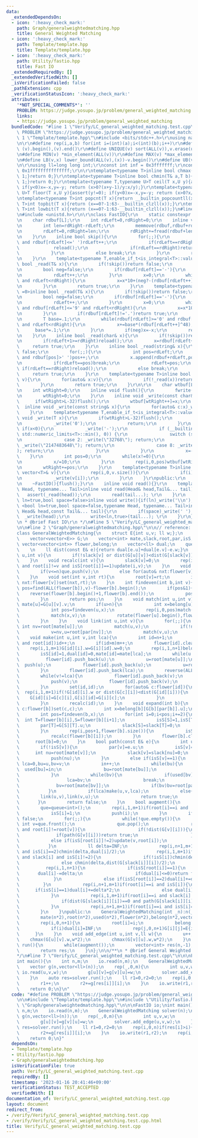 ```yaml
---
data:
  _extendedDependsOn:
  - icon: ':heavy_check_mark:'
    path: Graph/generalweightedmatching.hpp
    title: General Weighted Matching
  - icon: ':heavy_check_mark:'
    path: Template/template.hpp
    title: Template/template.hpp
  - icon: ':heavy_check_mark:'
    path: Utility/fastio.hpp
    title: Fast IO
  _extendedRequiredBy: []
  _extendedVerifiedWith: []
  _isVerificationFailed: false
  _pathExtension: cpp
  _verificationStatusIcon: ':heavy_check_mark:'
  attributes:
    '*NOT_SPECIAL_COMMENTS*': ''
    PROBLEM: https://judge.yosupo.jp/problem/general_weighted_matching
    links:
    - https://judge.yosupo.jp/problem/general_weighted_matching
  bundledCode: "#line 1 \"Verify/LC_general_weighted_matching.test.cpp\"\n#define\
    \ PROBLEM \"https://judge.yosupo.jp/problem/general_weighted_matching\"\n\n#line\
    \ 1 \"Template/template.hpp\"\n#include <bits/stdc++.h>\r\nusing namespace std;\r\
    \n\r\n#define rep(i,a,b) for(int i=(int)(a);i<(int)(b);i++)\r\n#define ALL(v)\
    \ (v).begin(),(v).end()\r\n#define UNIQUE(v) sort(ALL(v)),v.erase(unique(ALL(v)),v.end())\r\
    \n#define MIN(v) *min_element(ALL(v))\r\n#define MAX(v) *max_element(ALL(v))\r\
    \n#define LB(v,x) lower_bound(ALL(v),(x))-v.begin()\r\n#define UB(v,x) upper_bound(ALL(v),(x))-v.begin()\r\
    \n\r\nusing ll=long long int;\r\nconst int inf = 0x3fffffff;\r\nconst ll INF =\
    \ 0x1fffffffffffffff;\r\n\r\ntemplate<typename T>inline bool chmax(T& a,T b){if(a<b){a=b;return\
    \ 1;}return 0;}\r\ntemplate<typename T>inline bool chmin(T& a,T b){if(a>b){a=b;return\
    \ 1;}return 0;}\r\ntemplate<typename T,typename U>T ceil(T x,U y){assert(y!=0);\
    \ if(y<0)x=-x,y=-y; return (x>0?(x+y-1)/y:x/y);}\r\ntemplate<typename T,typename\
    \ U>T floor(T x,U y){assert(y!=0); if(y<0)x=-x,y=-y; return (x>0?x/y:(x-y+1)/y);}\r\
    \ntemplate<typename T>int popcnt(T x){return __builtin_popcountll(x);}\r\ntemplate<typename\
    \ T>int topbit(T x){return (x==0?-1:63-__builtin_clzll(x));}\r\ntemplate<typename\
    \ T>int lowbit(T x){return (x==0?-1:63-__builtin_clzll(x));}\n#line 2 \"Utility/fastio.hpp\"\
    \n#include <unistd.h>\r\n\r\nclass FastIO{\r\n    static constexpr int L=1<<16;\r\
    \n    char rdbuf[L];\r\n    int rdLeft=0,rdRight=0;\r\n    inline void reload(){\r\
    \n        int len=rdRight-rdLeft;\r\n        memmove(rdbuf,rdbuf+rdLeft,len);\r\
    \n        rdLeft=0,rdRight=len;\r\n        rdRight+=fread(rdbuf+len,1,L-len,stdin);\r\
    \n    }\r\n    inline bool skip(){\r\n        for(;;){\r\n            while(rdLeft!=rdRight\
    \ and rdbuf[rdLeft]<=' ')rdLeft++;\r\n            if(rdLeft==rdRight){\r\n   \
    \             reload();\r\n                if(rdLeft==rdRight)return false;\r\n\
    \            }\r\n            else break;\r\n        }\r\n        return true;\r\
    \n    }\r\n    template<typename T,enable_if_t<is_integral<T>::value,int> =0>inline\
    \ bool _read(T& x){\r\n        if(!skip())return false;\r\n        if(rdLeft+20>=rdRight)reload();\r\
    \n        bool neg=false;\r\n        if(rdbuf[rdLeft]=='-'){\r\n            neg=true;\r\
    \n            rdLeft++;\r\n        }\r\n        x=0;\r\n        while(rdbuf[rdLeft]>='0'\
    \ and rdLeft<rdRight){\r\n            x=x*10+(neg?-(rdbuf[rdLeft++]^48):(rdbuf[rdLeft++]^48));\r\
    \n        }\r\n        return true;\r\n    }\r\n    template<typename T,enable_if_t<is_floating_point<T>::value,int>\
    \ =0>inline bool _read(T& x){\r\n        if(!skip())return false;\r\n        if(rdLeft+20>=rdRight)reload();\r\
    \n        bool neg=false;\r\n        if(rdbuf[rdLeft]=='-'){\r\n            neg=true;\r\
    \n            rdLeft++;\r\n        }\r\n        x=0;\r\n        while(rdbuf[rdLeft]>='0'\
    \ and rdbuf[rdLeft]<='9' and rdLeft<rdRight){\r\n            x=x*10+(rdbuf[rdLeft++]^48);\r\
    \n        }\r\n        if(rdbuf[rdLeft]!='.')return true;\r\n        rdLeft++;\r\
    \n        T base=.1;\r\n        while(rdbuf[rdLeft]>='0' and rdbuf[rdLeft]<='9'\
    \ and rdLeft<rdRight){\r\n            x+=base*(rdbuf[rdLeft++]^48);\r\n      \
    \      base*=.1;\r\n        }\r\n        if(neg)x=-x;\r\n        return true;\r\
    \n    }\r\n    inline bool _read(char& x){\r\n        if(!skip())return false;\r\
    \n        if(rdLeft+1>=rdRight)reload();\r\n        x=rdbuf[rdLeft++];\r\n   \
    \     return true;\r\n    }\r\n    inline bool _read(string& x){\r\n        if(!skip())return\
    \ false;\r\n        for(;;){\r\n            int pos=rdLeft;\r\n            while(pos<rdRight\
    \ and rdbuf[pos]>' ')pos++;\r\n            x.append(rdbuf+rdLeft,pos-rdLeft);\r\
    \n            if(rdLeft==pos)break;\r\n            rdLeft=pos;\r\n           \
    \ if(rdLeft==rdRight)reload();\r\n            else break;\r\n        }\r\n   \
    \     return true;\r\n    }\r\n    template<typename T>inline bool _read(vector<T>&\
    \ v){\r\n        for(auto& x:v){\r\n            if(!_read(x))return false;\r\n\
    \        }\r\n        return true;\r\n    }\r\n\r\n    char wtbuf[L],tmp[50];\r\
    \n    int wtRight=0;\r\n    inline void flush(){\r\n        fwrite(wtbuf,1,wtRight,stdout);\r\
    \n        wtRight=0;\r\n    }\r\n    inline void _write(const char& x){\r\n  \
    \      if(wtRight>L-32)flush();\r\n        wtbuf[wtRight++]=x;\r\n    }\r\n  \
    \  inline void _write(const string& x){\r\n        for(auto& c:x)_write(c);\r\n\
    \    }\r\n    template<typename T,enable_if_t<is_integral<T>::value,int> =0>inline\
    \ void _write(T x){\r\n        if(wtRight>L-32)flush();\r\n        if(x==0){\r\
    \n            _write('0');\r\n            return;\r\n        }\r\n        else\
    \ if(x<0){\r\n            _write('-');\r\n            if (__builtin_expect(x ==\
    \ std::numeric_limits<T>::min(), 0)) {\r\n                switch (sizeof(x)) {\r\
    \n                case 2: _write(\"32768\"); return;\r\n                case 4:\
    \ _write(\"2147483648\"); return;\r\n                case 8: _write(\"9223372036854775808\"\
    ); return;\r\n                }\r\n            }\r\n            x=-x;\r\n    \
    \    }\r\n        int pos=0;\r\n        while(x!=0){\r\n            tmp[pos++]=char((x%10)|48);\r\
    \n            x/=10;\r\n        }\r\n        rep(i,0,pos)wtbuf[wtRight+i]=tmp[pos-1-i];\r\
    \n        wtRight+=pos;\r\n    }\r\n    template<typename T>inline void _write(const\
    \ vector<T>& v){\r\n        rep(i,0,v.size()){\r\n            if(i)_write(' ');\r\
    \n            _write(v[i]);\r\n        }\r\n    }\r\npublic:\r\n    FastIO(){}\r\
    \n    ~FastIO(){flush();}\r\n    inline void read(){}\r\n    template <typename\
    \ Head, typename... Tail>inline void read(Head& head,Tail&... tail){\r\n     \
    \   assert(_read(head));\r\n        read(tail...); \r\n    }\r\n    template<bool\
    \ ln=true,bool space=false>inline void write(){if(ln)_write('\\n');}\r\n    template\
    \ <bool ln=true,bool space=false,typename Head, typename... Tail>inline void write(const\
    \ Head& head,const Tail&... tail){\r\n        if(space)_write(' ');\r\n      \
    \  _write(head);\r\n        write<ln,true>(tail...); \r\n    }\r\n};\r\n\r\n/**\r\
    \n * @brief Fast IO\r\n */\n#line 5 \"Verify/LC_general_weighted_matching.test.cpp\"\
    \n\n#line 2 \"Graph/generalweightedmatching.hpp\"\n\n// reference: http://www.cs.kent.edu/~dragan/GraphAn/p23-galil.pdf\n\
    class GeneralWeightedMatching{\n    struct E{int u,v; ll w;};\n    int n,m,in;\n\
    \    vector<vector<E>> G;\n    vector<int> mate,slack,root,par,isS,used;\n   \
    \ vector<vector<int>> flower,belong;\n    vector<ll> dual;\n    queue<int> que;\n\
    \    \n    ll dist(const E& e){return dual[e.u]+dual[e.v]-e.w;}\n    void update(int\
    \ u,int v){\n        if(!slack[v] or dist(G[u][v])<dist(G[slack[v]][v]))slack[v]=u;\n\
    \    }\n    void recalc(int v){\n        slack[v]=0;\n        rep(i,1,n+1)if(G[i][v].w\
    \ and root[i]!=v and isS[root[i]]==1)update(i,v);\n    }\n    void push(int v){\n\
    \        if(v<=n)que.push(v);\n        else for(auto& nxt:flower[v])push(nxt);\n\
    \    }\n    void set(int v,int rt){\n        root[v]=rt;\n        if(v>n)for(auto&\
    \ nxt:flower[v])set(nxt,rt);\n    }\n    int findeven(int b,int v){\n        int\
    \ pos=find(ALL(flower[b]),v)-flower[b].begin();\n        if(pos&1){\n        \
    \    reverse(flower[b].begin()+1,flower[b].end());\n            pos=flower[b].size()-pos;\n\
    \        }\n        return pos;\n    }\n    void match(int u,int v){\n       \
    \ mate[u]=G[u][v].v;\n        if(u>n){\n            int x=belong[u][G[u][v].u];\n\
    \            int pos=findeven(u,x);\n            rep(i,0,pos)match(flower[u][i],flower[u][i^1]);\n\
    \            match(x,v);\n            rotate(flower[u].begin(),flower[u].begin()+pos,flower[u].end());\n\
    \        }\n    }\n    void link(int u,int v){\n        for(;;){\n           \
    \ int nv=root[mate[u]];\n            match(u,v);\n            if(!nv)break;\n\
    \            v=nv,u=root[par[nv]];\n            match(v,u);\n        }\n    }\n\
    \    void make(int u,int v,int lca){\n        int id=n+1;\n        while(id<=m\
    \ and root[id])id++;\n        if(id>m)m++;\n        flower[id].clear();\n    \
    \    rep(i,1,m+1)G[id][i].w=G[i][id].w=0;\n        rep(i,1,n+1)belong[id][i]=0;\n\
    \        isS[id]=1,dual[id]=0,mate[id]=mate[lca];\n        while(u!=lca){\n  \
    \          flower[id].push_back(u);\n            u=root[mate[u]];\n          \
    \  push(u);\n            flower[id].push_back(u);\n            u=root[par[u]];\n\
    \        }\n        flower[id].push_back(lca);\n        reverse(ALL(flower[id]));\n\
    \        while(v!=lca){\n            flower[id].push_back(v);\n            v=root[mate[v]];\n\
    \            push(v);\n            flower[id].push_back(v);\n            v=root[par[v]];\n\
    \        }\n        set(id,id);\n        for(auto& c:flower[id]){\n          \
    \  rep(i,1,m+1)if(!G[id][i].w or dist(G[c][i])<dist(G[id][i])){\n            \
    \    G[id][i]=G[c][i],G[i][id]=G[i][c];\n            }\n            rep(i,1,n+1)if(belong[c][i])belong[id][i]=c;\n\
    \        }\n        recalc(id);\n    }\n    void expand(int b){\n        for(auto&\
    \ c:flower[b])set(c,c);\n        int x=belong[b][G[b][par[b]].u];\n        isS[x]=2,par[x]=par[b];\n\
    \        int pos=findeven(b,x);\n        for(int i=0;i<pos;i+=2){\n          \
    \  int T=flower[b][i],S=flower[b][i+1];\n            isS[S]=1,isS[T]=2;\n    \
    \        par[T]=G[S][T].u;\n            slack[S]=slack[T]=0;\n            push(S);\n\
    \        }\n        rep(i,pos+1,flower[b].size()){\n            isS[flower[b][i]]=0;\n\
    \            recalc(flower[b][i]);\n        }\n        flower[b].clear();\n  \
    \      root[b]=0;\n    }\n    bool path(const E& e){\n        int u=root[e.u],v=root[e.v];\n\
    \        if(!isS[v]){\n            par[v]=e.u;\n            isS[v]=2;\n      \
    \      int nu=root[mate[v]];\n            slack[v]=slack[nu]=0;\n            isS[nu]=1;\n\
    \            push(nu);\n        }\n        else if(isS[v]==1){\n            int\
    \ lca=0,bu=u,bv=v;\n            in++;\n            while(bu){\n              \
    \  used[bu]=in;\n                bu=root[mate[bu]];\n                if(bu)bu=root[par[bu]];\n\
    \            }\n            while(bv){\n                if(used[bv]==in){\n  \
    \                  lca=bv;\n                    break;\n                }\n  \
    \              bv=root[mate[bv]];\n                if(bv)bv=root[par[bv]];\n \
    \           }\n            if(lca)make(u,v,lca);\n            else{\n        \
    \        link(u,v),link(v,u);\n                return true;\n            }\n \
    \       }\n        return false;\n    }\n    bool augment(){\n        isS=slack=par=vector<int>(n*2);\n\
    \        que=queue<int>();\n        rep(i,1,m+1)if(root[i]==i and !mate[i]){\n\
    \            isS[i]=1;\n            push(i);\n        }\n        if(que.empty())return\
    \ false;\n        for(;;){\n            while(!que.empty()){\n               \
    \ int v=que.front();\n                que.pop();\n                rep(i,1,n+1)if(G[v][i].w\
    \ and root[i]!=root[v]){\n                    if(!dist(G[v][i])){\n          \
    \              if(path(G[v][i]))return true;\n                    }\n        \
    \            else if(isS[root[i]]!=2)update(v,root[i]);\n                }\n \
    \           }\n            ll delta=INF;\n            rep(i,n+1,m+1)if(root[i]==i\
    \ and isS[i]==2)chmin(delta,dual[i]/2);\n            rep(i,1,m+1)if(root[i]==i\
    \ and slack[i] and isS[i]!=2){\n                if(!isS[i])chmin(delta,dist(G[slack[i]][i]));\n\
    \                else chmin(delta,dist(G[slack[i]][i])/2);\n            }\n  \
    \          rep(i,1,n+1){\n                if(isS[root[i]]==1){\n             \
    \       dual[i]-=delta;\n                    if(dual[i]<=0)return false;\n   \
    \             }\n                else if(isS[root[i]]==2)dual[i]+=delta;\n   \
    \         }\n            rep(i,n+1,m+1)if(root[i]==i and isS[i]){\n          \
    \      if(isS[i]==1)dual[i]+=delta*2;\n                else dual[i]-=delta*2;\n\
    \            }\n            rep(i,1,m+1)if(root[i]==i and slack[i] and root[slack[i]]!=i){\n\
    \                if(dist(G[slack[i]][i])==0 and path(G[slack[i]][i]))return true;\n\
    \            }\n            rep(i,n+1,m+1)if(root[i]==i and isS[i]==2 and dual[i]==0)expand(i);\n\
    \        }\n    }\npublic:\n    GeneralWeightedMatching(int _n):n(_n),m(n),in(0),G(n*2,vector<E>(n*2)),\n\
    \        mate(n*2),root(n*2),used(n*2),flower(n*2),belong(n*2,vector<int>(n*2)),dual(n*2){\n\
    \        rep(i,0,n+1){\n            root[i]=i;\n            belong[i][i]=i;\n\
    \            if(i)dual[i]=INF;\n            rep(j,0,n+1)G[i][j]=E{i,j,0};\n  \
    \      }\n    }\n    void add_edge(int u,int v,ll w){\n        u++,v++;\n    \
    \    chmax(G[u][v].w,w*2);\n        chmax(G[v][u].w,w*2);\n    }\n    vector<int>\
    \ run(){\n        while(augment());\n        vector<int> res(n,-1);\n        rep(i,1,n+1)if(mate[i])res[i-1]=mate[i]-1;\n\
    \        return res;\n    }\n};\n\n/**\n * @brief General Weighted Matching\n\
    */\n#line 7 \"Verify/LC_general_weighted_matching.test.cpp\"\n\n\nFastIO io;\n\
    int main(){\n    int n,m;\n    io.read(n,m);\n    GeneralWeightedMatching solver(n);\n\
    \    vector g(n,vector<ll>(n));\n    rep(_,0,m){\n        int u,v,w;\n       \
    \ io.read(u,v,w);\n        g[u][v]=g[v][u]=w;\n        solver.add_edge(u,v,w);\n\
    \    }\n    auto res=solver.run();\n    ll r1=0,r2=0;\n    rep(i,0,n)if(res[i]>i){\n\
    \        r1++;\n        r2+=g[res[i]][i];\n    }\n    io.write(r1,r2);\n    rep(i,0,n)if(res[i]>i)io.write(res[i],i);\n\
    \    return 0;\n}\n"
  code: "#define PROBLEM \"https://judge.yosupo.jp/problem/general_weighted_matching\"\
    \n\n#include \"Template/template.hpp\"\n#include \"Utility/fastio.hpp\"\n\n#include\
    \ \"Graph/generalweightedmatching.hpp\"\n\n\nFastIO io;\nint main(){\n    int\
    \ n,m;\n    io.read(n,m);\n    GeneralWeightedMatching solver(n);\n    vector\
    \ g(n,vector<ll>(n));\n    rep(_,0,m){\n        int u,v,w;\n        io.read(u,v,w);\n\
    \        g[u][v]=g[v][u]=w;\n        solver.add_edge(u,v,w);\n    }\n    auto\
    \ res=solver.run();\n    ll r1=0,r2=0;\n    rep(i,0,n)if(res[i]>i){\n        r1++;\n\
    \        r2+=g[res[i]][i];\n    }\n    io.write(r1,r2);\n    rep(i,0,n)if(res[i]>i)io.write(res[i],i);\n\
    \    return 0;\n}"
  dependsOn:
  - Template/template.hpp
  - Utility/fastio.hpp
  - Graph/generalweightedmatching.hpp
  isVerificationFile: true
  path: Verify/LC_general_weighted_matching.test.cpp
  requiredBy: []
  timestamp: '2023-01-16 20:41:46+09:00'
  verificationStatus: TEST_ACCEPTED
  verifiedWith: []
documentation_of: Verify/LC_general_weighted_matching.test.cpp
layout: document
redirect_from:
- /verify/Verify/LC_general_weighted_matching.test.cpp
- /verify/Verify/LC_general_weighted_matching.test.cpp.html
title: Verify/LC_general_weighted_matching.test.cpp
---
```

